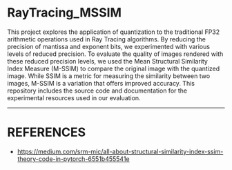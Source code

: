 # RayTracing_MSSIM
<p> This project explores the application of quantization to the traditional FP32 arithmetic operations used in Ray Tracing algorithms. By reducing the precision of mantissa and exponent bits, we experimented with various levels of reduced precision. To evaluate the quality of images rendered with these reduced precision levels, we used the Mean Structural Similarity Index Measure (M-SSIM) to compare the original image with the quantized image. While SSIM is a metric for measuring the similarity between two images, M-SSIM is a variation that offers improved accuracy. This repository includes the source code and documentation for the experimental resources used in our evaluation. </p>

-----
# REFERENCES
* https://medium.com/srm-mic/all-about-structural-similarity-index-ssim-theory-code-in-pytorch-6551b455541e
